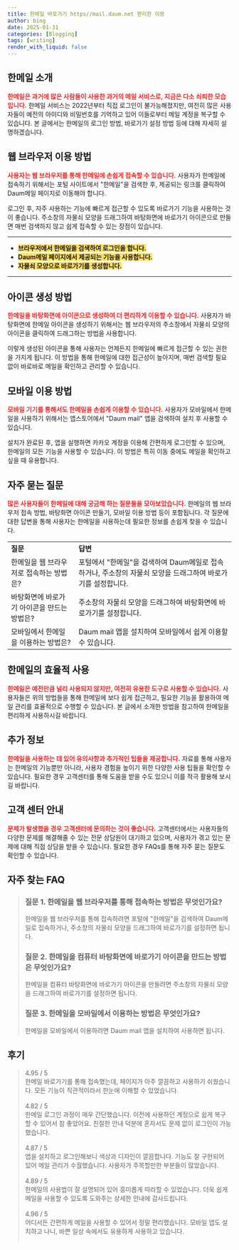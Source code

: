 ```yaml
---
title: 한메일 바로가기 https//mail.daum.net 편리한 이용
author: bing
date: 2025-01-31
categories: [Blogging]
tags: [writing]
render_with_liquid: false
---
```



<h2 id="한메일_소개">한메일 소개</h2>

<p><b><span style="color: #ee2323;">한메일은 과거에 많은 사람들이 사용한 과거의 메일 서비스로, 지금은 다소 쇠퇴한 모습입니다.</span></b> 한메일 서비스는 2022년부터 직접 로그인이 불가능해졌지만, 여전히 많은 사용자들이 예전의 아이디와 비밀번호를 기억하고 있어 이들로부터 메일 계정을 복구할 수 있습니다. 본 글에서는 한메일의 로그인 방법, 바로가기 설정 방법 등에 대해 자세히 설명하겠습니다.</p>

<h2 id="웹_브라우저_이용_방법">웹 브라우저 이용 방법</h2>

<p><b><span style="color: #ee2323;">사용자는 웹 브라우저를 통해 한메일에 손쉽게 접속할 수 있습니다.</span></b> 사용자가 한메일에 접속하기 위해서는 포털 사이트에서 "한메일"을 검색한 후, 제공되는 링크를 클릭하여 Daum메일 페이지로 이동해야 합니다.</p>

<p>로그인 후, 자주 사용하는 기능에 빠르게 접근할 수 있도록 바로가기 기능을 사용하는 것이 좋습니다. 주소창의 자물쇠 모양을 드래그하여 바탕화면에 바로가기 아이콘으로 만들면 매번 검색하지 않고 쉽게 접속할 수 있는 장점이 있습니다.</p>

<hr />

<ul>
    <li><b><span style="background-color: #ffe066;">브라우저에서 한메일을 검색하여 로그인을 합니다.</span></b></li>
    <li><b><span style="background-color: #ffe066;">Daum메일 페이지에서 제공되는 기능을 사용합니다.</span></b></li>
    <li><b><span style="background-color: #ffe066;">자물쇠 모양으로 바로가기를 생성합니다.</span></b></li>
</ul>

<hr />

<h2 id="아이콘_생성_방법">아이콘 생성 방법</h2>

<p><b><span style="color: #ee2323;">한메일을 바탕화면에 아이콘으로 생성하여 더 편리하게 이용할 수 있습니다.</span></b> 사용자가 바탕화면에 한메일 아이콘을 생성하기 위해서는 웹 브라우저의 주소창에서 자물쇠 모양의 아이콘을 클릭하여 드래그하는 방법을 사용합니다.</p>

<p>이렇게 생성된 아이콘을 통해 사용자는 언제든지 한메일에 빠르게 접근할 수 있는 권한을 가지게 됩니다. 이 방법을 통해 한메일에 대한 접근성이 높아지며, 매번 검색할 필요 없이 바로바로 메일을 확인하고 관리할 수 있습니다.</p>

<h2 id="모바일_이용_방법">모바일 이용 방법</h2>

<p><b><span style="color: #ee2323;">모바일 기기를 통해서도 한메일을 손쉽게 이용할 수 있습니다.</span></b> 사용자가 모바일에서 한메일을 사용하기 위해서는 앱스토어에서 "Daum mail" 앱을 검색하여 설치 후 사용할 수 있습니다.</p>

<p>설치가 완료된 후, 앱을 실행하면 카카오 계정을 이용해 간편하게 로그인할 수 있으며, 한메일의 모든 기능을 사용할 수 있습니다. 이 방법은 특히 이동 중에도 메일을 확인하고 싶을 때 유용합니다.</p>

<h2 id="자주_묻는_질문">자주 묻는 질문</h2>

<p><b><span style="color: #ee2323;">많은 사용자들이 한메일에 대해 궁금해 하는 질문들을 모아보았습니다.</span></b> 한메일의 웹 브라우저 접속 방법, 바탕화면 아이콘 만들기, 모바일 이용 방법 등이 포함됩니다. 각 질문에 대한 답변을 통해 사용자는 한메일을 사용하는데 필요한 정보를 손쉽게 찾을 수 있습니다.</p>

<table>
    <tr>
        <td><b>질문</b></td>
        <td><b>답변</b></td>
    </tr>
    <tr>
        <td>한메일을 웹 브라우저로 접속하는 방법은?</td>
        <td>포털에서 "한메일"을 검색하여 Daum메일로 접속하거나, 주소창의 자물쇠 모양을 드래그하여 바로가기를 설정합니다.</td>
    </tr>
    <tr>
        <td>바탕화면에 바로가기 아이콘을 만드는 방법은?</td>
        <td>주소창의 자물쇠 모양을 드래그하여 바탕화면에 바로가기를 설정합니다.</td>
    </tr>
    <tr>
        <td>모바일에서 한메일을 이용하는 방법은?</td>
        <td>Daum mail 앱을 설치하여 모바일에서 쉽게 이용할 수 있습니다.</td>
    </tr>
</table>

<h2 id="마무리">한메일의 효율적 사용</h2>

<p><b><span style="color: #ee2323;">한메일은 예전만큼 널리 사용되지 않지만, 여전히 유용한 도구로 사용할 수 있습니다.</span></b> 사용자들은 위의 방법들을 통해 한메일에 보다 쉽게 접근하고, 필요한 기능을 활용하여 메일 관리를 효율적으로 수행할 수 있습니다. 본 글에서 소개한 방법을 참고하여 한메일을 편리하게 사용하시길 바랍니다.</p>

<h2 id="추가_정보">추가 정보</h2>

<p><b><span style="color: #ee2323;">한메일을 사용하는 데 있어 유의사항과 추가적인 팁들을 제공합니다.</span></b> 자료를 통해 사용자는 한메일의 기능뿐만 아니라, 사용자 경험을 높이기 위한 다양한 사용 팁들을 확인할 수 있습니다. 필요한 경우 고객센터를 통해 도움을 받을 수도 있으니 이를 적극 활용해 보시길 바랍니다.</p>

<h2 id="고객_센터_안내">고객 센터 안내</h2>

<p><b><span style="color: #ee2323;">문제가 발생했을 경우 고객센터에 문의하는 것이 좋습니다.</span></b> 고객센터에서는 사용자들의 다양한 문제를 해결해줄 수 있는 전문 상담원이 대기하고 있으며, 사용자가 겪고 있는 문제에 대해 직접 상담을 받을 수 있습니다. 필요한 경우 FAQs를 통해 자주 묻는 질문도 확인할 수 있습니다.</p>


<h2 id='자주_찾는_FAQ'>자주 찾는 FAQ</h2>
<div itemscope="" itemtype="https://schema.org/FAQPage"> 
<blockquote> 
<div itemscope="" itemprop="mainEntity" itemtype="https://schema.org/Question"> 
<h3 itemprop="name">질문 1. 한메일을 웹 브라우저를 통해 접속하는 방법은 무엇인가요?</h3> 
<div itemscope="" itemprop="acceptedAnswer" itemtype="https://schema.org/Answer"> 
<span itemprop="text"> 
<p>한메일을 웹 브라우저를 통해 접속하려면 포털에 "한메일"을 검색하여 Daum메일로 접속하거나, 주소창의 자물쇠 모양을 드래그하여 바로가기를 설정하면 됩니다.</p> 
</span> 
</div> 
</div> 
<div itemscope="" itemprop="mainEntity" itemtype="https://schema.org/Question"> 
<h3 itemprop="name">질문 2. 한메일을 컴퓨터 바탕화면에 바로가기 아이콘을 만드는 방법은 무엇인가요?</h3> 
<div itemscope="" itemprop="acceptedAnswer" itemtype="https://schema.org/Answer"> 
<span itemprop="text"> 
<p>한메일을 컴퓨터 바탕화면에 바로가기 아이콘을 만들려면 주소창의 자물쇠 모양을 드래그하여 바로가기를 설정하면 됩니다.</p> 
</span> 
</div> 
</div> 
<div itemscope="" itemprop="mainEntity" itemtype="https://schema.org/Question"> 
<h3 itemprop="name">질문 3. 한메일을 모바일에서 이용하는 방법은 무엇인가요?</h3> 
<div itemscope="" itemprop="acceptedAnswer" itemtype="https://schema.org/Answer"> 
<span itemprop="text"> 
<p>한메일을 모바일에서 이용하려면 Daum mail 앱을 설치하여 사용하면 됩니다.</p> 
</span> 
</div> 
</div> 
</blockquote> 
</div>
<h2 id='후기'>후기</h2>
<div itemscope itemtype="https://schema.org/Product">
  <blockquote>
  <div itemprop="review" itemscope itemtype="https://schema.org/Review">
      <div itemprop="reviewRating" itemscope itemtype="https://schema.org/Rating"> <span itemprop="ratingValue">4.95</span> / <span itemprop="bestRating">5</span> </div>
      <span itemprop="reviewBody">한메일 바로가기를 통해 접속했는데, 페이지가 아주 깔끔하고 사용하기 쉬웠습니다. 모든 기능이 직관적이라서 한눈에 이해할 수 있었습니다.</span>
  </div>
  <br>
  <div itemprop="review" itemscope itemtype="https://schema.org/Review">
      <div itemprop="reviewRating" itemscope itemtype="https://schema.org/Rating"> <span itemprop="ratingValue">4.82</span> / <span itemprop="bestRating">5</span> </div>
      <span itemprop="reviewBody">한메일 로그인 과정이 매우 간단했습니다. 이전에 사용하던 계정으로 쉽게 복구할 수 있어서 참 좋았어요. 친절한 안내 덕분에 혼자서도 문제 없이 로그인이 가능했습니다.</span>
  </div>
  <br>
  <div itemprop="review" itemscope itemtype="https://schema.org/Review">
      <div itemprop="reviewRating" itemscope itemtype="https://schema.org/Rating"> <span itemprop="ratingValue">4.87</span> / <span itemprop="bestRating">5</span> </div>
      <span itemprop="reviewBody">앱을 설치하고 로그인해보니 색상과 디자인이 깔끔합니다. 기능도 잘 구현되어 있어 메일 관리가 수월했습니다. 사용자가 주목할만한 부분들이 많았습니다.</span>
  </div>
  <br>
  <div itemprop="review" itemscope itemtype="https://schema.org/Review">
      <div itemprop="reviewRating" itemscope itemtype="https://schema.org/Rating"> <span itemprop="ratingValue">4.89</span> / <span itemprop="bestRating">5</span> </div>
      <span itemprop="reviewBody">한메일의 사용법이 잘 설명되어 있어 흥미롭게 따라할 수 있었습니다. 더욱 쉽게 메일을 사용할 수 있도록 도와주는 상세한 안내에 감사드립니다.</span>
  </div>
  <br>
  <div itemprop="review" itemscope itemtype="https://schema.org/Review">
      <div itemprop="reviewRating" itemscope itemtype="https://schema.org/Rating"> <span itemprop="ratingValue">4.96</span> / <span itemprop="bestRating">5</span> </div>
      <span itemprop="reviewBody">어디서든 간편하게 메일을 사용할 수 있어서 정말 편리했습니다. 모바일 앱도 설치하고 나니, 바쁜 일상 속에서도 유용하게 사용하고 있습니다.</span>
  </div>
  <br>
</blockquote>
</div>
